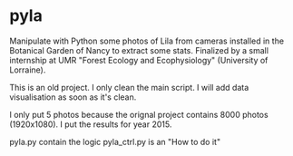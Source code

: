 # pyla

Manipulate with Python some photos of Lila from cameras installed in the Botanical Garden of Nancy to extract some stats. Finalized by a small internship at UMR "Forest Ecology and Ecophysiology" (University of Lorraine).

This is an old project. I only clean the main script. I will add data visualisation as soon as it's clean.

I only put 5 photos because the orignal project contains 8000 photos (1920x1080).
I put the results for year 2015.

pyla.py contain the logic
pyla_ctrl.py is an "How to do it"



 
